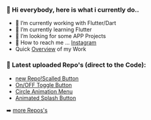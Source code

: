 ### 👋 Hi everybody, here is what i currently do..

- 🔭 I’m currently working with Flutter/Dart
- 🌱 I’m currently learning Flutter
- 🤔 I’m looking for some APP Projects
- 💬 How to reach me ... [Instagram](https://www.instagram.com/yoqedo/)
- Quick [Overview](https://www.instagram.com/yoqedo/) of my Work

### 💎 Latest uploaded Repo's (direct to the Code): 

- [new Repo!Scalled Button](https://github.com/yoqedo/flutter_scaledButton/blob/master/scalebutton/lib/main.dart)
- [On/OFF Toggle Button](https://github.com/yoqedo/flutter_animated_onoffbutton/blob/master/onoffbutton/lib/main.dart)
- [Circle Animation Menu](https://github.com/yoqedo/flutter_animated_onoffbutton/blob/master/onoffbutton/lib/main.dart)
- [Animated Splash Button](https://github.com/yoqedo/flutter_animated_onoffbutton/blob/master/onoffbutton/lib/main.dart)

➡️ [more Repos's](https://github.com/yoqedo/flutter_animated_onoffbutton/blob/master/onoffbutton/lib/main.dart)


